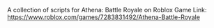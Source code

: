 A collection of scripts for Athena: Battle Royale on Roblox
Game Link: https://www.roblox.com/games/7283831492/Athena-Battle-Royale
